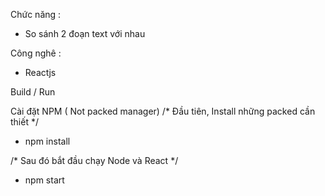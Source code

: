 Chức năng : 
- So sánh  2 đoạn text với nhau

Công nghê :
- Reactjs 

Build / Run


Cài đặt NPM ( Not packed manager)
/* Đầu tiên, Install những packed cần thiết */
- npm install

/* Sau đó bắt đầu chạy Node và React */
- npm start
